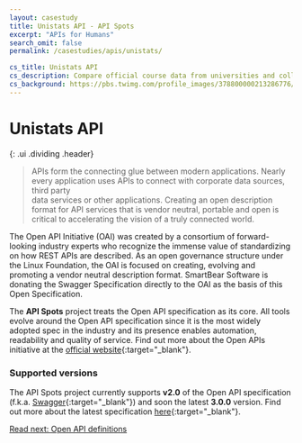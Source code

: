 ```yaml
---
layout: casestudy
title: Unistats API - API Spots
excerpt: "APIs for Humans"
search_omit: false
permalink: /casestudies/apis/unistats/

cs_title: Unistats API
cs_description: Compare official course data from universities and colleges
cs_background: https://pbs.twimg.com/profile_images/378800000213286776/6ca71f9065a5f5a4a09a9674fbd7ebff_400x400.png
---
```



# Unistats API
{: .ui .dividing .header}

>  APIs form the connecting glue between modern applications. Nearly every application uses APIs to connect with corporate data sources, third party     
   data services or other applications. Creating an open description format for API services that is vendor
   neutral, portable and open is critical to accelerating the vision of a truly connected world.

The Open API Initiative (OAI) was created by a consortium of forward-looking industry experts who recognize the immense value of standardizing on how REST APIs are described. As an open governance structure under the Linux Foundation, the OAI is focused on creating, evolving and promoting a vendor neutral description format. SmartBear Software is donating the Swagger Specification directly to the OAI as the basis of this Open Specification.

The **API Spots** project treats the Open API specification as its core.  All tools evolve around the Open API specification since it
is the most widely adopted spec in the industry and its presence enables automation, readability and quality of service.
Find out more about the Open APIs initiative at the [official website](https://www.openapis.org/){:target="_blank"}.

### Supported versions

The API Spots project currently supports **v2.0** of the Open API specification (f.k.a. [Swagger](https://swagger.io){:target="_blank"})
and soon the latest **3.0.0** version.  Find out more about the latest specification [here](https://swagger.io/specification){:target="_blank"}.

<a class="ui large basic primary button fluid" href="/docs/openapis/definitions/">
  Read next: Open API definitions
  <i class="right chevron icon"></i>
</a>
